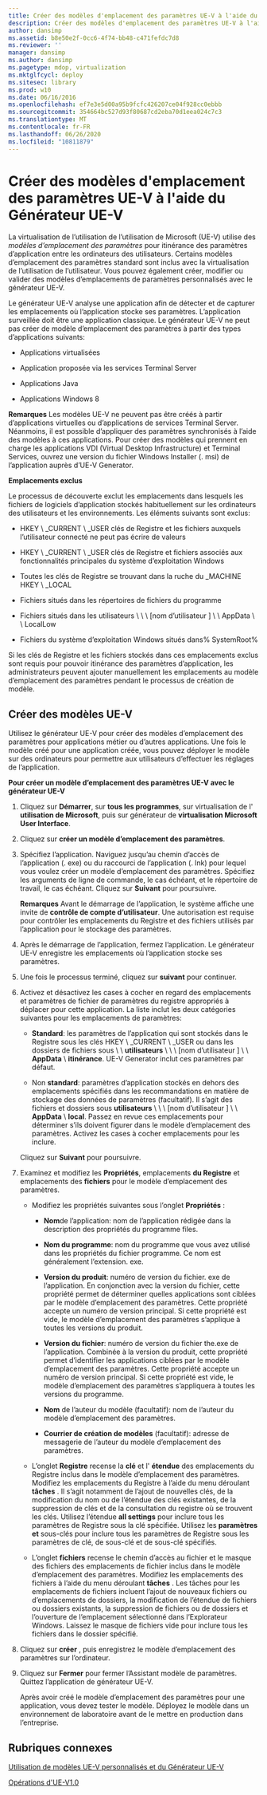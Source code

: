 ```yaml
---
title: Créer des modèles d'emplacement des paramètres UE-V à l'aide du Générateur UE-V
description: Créer des modèles d'emplacement des paramètres UE-V à l'aide du Générateur UE-V
author: dansimp
ms.assetid: b8e50e2f-0cc6-4f74-bb48-c471fefdc7d8
ms.reviewer: ''
manager: dansimp
ms.author: dansimp
ms.pagetype: mdop, virtualization
ms.mktglfcycl: deploy
ms.sitesec: library
ms.prod: w10
ms.date: 06/16/2016
ms.openlocfilehash: ef7e3e5d00a95b9fcfc426207ce04f928cc0ebbb
ms.sourcegitcommit: 354664bc527d93f80687cd2eba70d1eea024c7c3
ms.translationtype: MT
ms.contentlocale: fr-FR
ms.lasthandoff: 06/26/2020
ms.locfileid: "10811879"
---
```

# Créer des modèles d'emplacement des paramètres UE-V à l'aide du Générateur UE-V


La virtualisation de l’utilisation de l’utilisation de Microsoft (UE-V) utilise des *modèles d’emplacement des paramètres* pour itinérance des paramètres d’application entre les ordinateurs des utilisateurs. Certains modèles d’emplacement des paramètres standard sont inclus avec la virtualisation de l’utilisation de l’utilisateur. Vous pouvez également créer, modifier ou valider des modèles d’emplacements de paramètres personnalisés avec le générateur UE-V.

Le générateur UE-V analyse une application afin de détecter et de capturer les emplacements où l’application stocke ses paramètres. L’application surveillée doit être une application classique. Le générateur UE-V ne peut pas créer de modèle d’emplacement des paramètres à partir des types d’applications suivants:

-   Applications virtualisées

-   Application proposée via les services Terminal Server

-   Applications Java

-   Applications Windows 8

**Remarques**  Les modèles UE-V ne peuvent pas être créés à partir d’applications virtuelles ou d’applications de services Terminal Server. Néanmoins, il est possible d’appliquer des paramètres synchronisés à l’aide des modèles à ces applications. Pour créer des modèles qui prennent en charge les applications VDI (Virtual Desktop Infrastructure) et Terminal Services, ouvrez une version du fichier Windows Installer (. msi) de l’application auprès d’UE-V Generator.

 

**Emplacements exclus**

Le processus de découverte exclut les emplacements dans lesquels les fichiers de logiciels d’application stockés habituellement sur les ordinateurs des utilisateurs et les environnements. Les éléments suivants sont exclus:

-   HKEY \ _CURRENT \ _USER clés de Registre et les fichiers auxquels l’utilisateur connecté ne peut pas écrire de valeurs

-   HKEY \ _CURRENT \ _USER clés de Registre et fichiers associés aux fonctionnalités principales du système d’exploitation Windows

-   Toutes les clés de Registre se trouvant dans la ruche du _MACHINE HKEY \ _LOCAL

-   Fichiers situés dans les répertoires de fichiers du programme

-   Fichiers situés dans les utilisateurs \ \ \ [nom d’utilisateur \] \ \ AppData \ \ LocalLow

-   Fichiers du système d’exploitation Windows situés dans% SystemRoot%

Si les clés de Registre et les fichiers stockés dans ces emplacements exclus sont requis pour pouvoir itinérance des paramètres d’application, les administrateurs peuvent ajouter manuellement les emplacements au modèle d’emplacement des paramètres pendant le processus de création de modèle.

## Créer des modèles UE-V


Utilisez le générateur UE-V pour créer des modèles d’emplacement des paramètres pour applications métier ou d’autres applications. Une fois le modèle créé pour une application créée, vous pouvez déployer le modèle sur des ordinateurs pour permettre aux utilisateurs d’effectuer les réglages de l’application.

**Pour créer un modèle d’emplacement des paramètres UE-V avec le générateur UE-V**

1.  Cliquez sur **Démarrer**, sur **tous les programmes**, sur virtualisation de l' **utilisation de Microsoft**, puis sur générateur de **virtualisation Microsoft User Interface**.

2.  Cliquez sur **créer un modèle d’emplacement des paramètres**.

3.  Spécifiez l’application. Naviguez jusqu’au chemin d’accès de l’application (. exe) ou du raccourci de l’application (. lnk) pour lequel vous voulez créer un modèle d’emplacement des paramètres. Spécifiez les arguments de ligne de commande, le cas échéant, et le répertoire de travail, le cas échéant. Cliquez sur **Suivant** pour poursuivre.

    **Remarques**  Avant le démarrage de l’application, le système affiche une invite de **contrôle de compte d’utilisateur**. Une autorisation est requise pour contrôler les emplacements du Registre et des fichiers utilisés par l’application pour le stockage des paramètres.

     

4.  Après le démarrage de l’application, fermez l’application. Le générateur UE-V enregistre les emplacements où l’application stocke ses paramètres.

5.  Une fois le processus terminé, cliquez sur **suivant** pour continuer.

6.  Activez et désactivez les cases à cocher en regard des emplacements et paramètres de fichier de paramètres du registre appropriés à déplacer pour cette application. La liste inclut les deux catégories suivantes pour les emplacements de paramètres:

    -   **Standard**: les paramètres de l’application qui sont stockés dans le Registre sous les clés HKEY \ _CURRENT \ _USER ou dans les dossiers de fichiers sous \ \ **utilisateurs** \ \ \ [nom d’utilisateur \] \ \ **AppData**  \\  **itinérance**. UE-V Generator inclut ces paramètres par défaut.

    -   Non **standard**: paramètres d’application stockés en dehors des emplacements spécifiés dans les recommandations en matière de stockage des données de paramètres (facultatif). Il s’agit des fichiers et dossiers sous **utilisateurs** \ \ \ [nom d’utilisateur \] \ \ **AppData**  \\  **local**. Passez en revue ces emplacements pour déterminer s’ils doivent figurer dans le modèle d’emplacement des paramètres. Activez les cases à cocher emplacements pour les inclure.

    Cliquez sur **Suivant** pour poursuivre.

7.  Examinez et modifiez les **Propriétés**, emplacements **du Registre** et emplacements des **fichiers** pour le modèle d’emplacement des paramètres.

    -   Modifiez les propriétés suivantes sous l’onglet **Propriétés** :

        -   **Nom**de l’application: nom de l’application rédigée dans la description des propriétés du programme files.

        -   **Nom du programme**: nom du programme que vous avez utilisé dans les propriétés du fichier programme. Ce nom est généralement l’extension. exe.

        -   **Version du produit**: numéro de version du fichier. exe de l’application. En conjonction avec la version du fichier, cette propriété permet de déterminer quelles applications sont ciblées par le modèle d’emplacement des paramètres. Cette propriété accepte un numéro de version principal. Si cette propriété est vide, le modèle d’emplacement des paramètres s’applique à toutes les versions du produit.

        -   **Version du fichier**: numéro de version du fichier the.exe de l’application. Combinée à la version du produit, cette propriété permet d’identifier les applications ciblées par le modèle d’emplacement des paramètres. Cette propriété accepte un numéro de version principal. Si cette propriété est vide, le modèle d’emplacement des paramètres s’appliquera à toutes les versions du programme.

        -   **Nom** de l’auteur du modèle (facultatif): nom de l’auteur du modèle d’emplacement des paramètres.

        -   **Courrier de création de modèles** (facultatif): adresse de messagerie de l’auteur du modèle d’emplacement des paramètres.

    -   L’onglet **Registre** recense la **clé** et l' **étendue** des emplacements du Registre inclus dans le modèle d’emplacement des paramètres. Modifiez les emplacements du Registre à l’aide du menu déroulant **tâches** . Il s’agit notamment de l’ajout de nouvelles clés, de la modification du nom ou de l’étendue des clés existantes, de la suppression de clés et de la consultation du registre où se trouvent les clés. Utilisez l’étendue **all settings** pour inclure tous les paramètres de Registre sous la clé spécifiée. Utilisez les **paramètres et** sous-clés pour inclure tous les paramètres de Registre sous les paramètres de clé, de sous-clé et de sous-clé spécifiés.

    -   L’onglet **fichiers** recense le chemin d’accès au fichier et le masque des fichiers des emplacements de fichier inclus dans le modèle d’emplacement des paramètres. Modifiez les emplacements des fichiers à l’aide du menu déroulant **tâches** . Les tâches pour les emplacements de fichiers incluent l’ajout de nouveaux fichiers ou d’emplacements de dossiers, la modification de l’étendue de fichiers ou dossiers existants, la suppression de fichiers ou de dossiers et l’ouverture de l’emplacement sélectionné dans l’Explorateur Windows. Laissez le masque de fichiers vide pour inclure tous les fichiers dans le dossier spécifié.

8.  Cliquez sur **créer** , puis enregistrez le modèle d’emplacement des paramètres sur l’ordinateur.

9.  Cliquez sur **Fermer** pour fermer l’Assistant modèle de paramètres. Quittez l’application de générateur UE-V.

    Après avoir créé le modèle d’emplacement des paramètres pour une application, vous devez tester le modèle. Déployez le modèle dans un environnement de laboratoire avant de le mettre en production dans l’entreprise.

## Rubriques connexes


[Utilisation de modèles UE-V personnalisés et du Générateur UE-V](working-with-custom-ue-v-templates-and-the-ue-v-generator.md)

[Opérations d'UE-V1.0](operations-for-ue-v-10.md)

 

 





